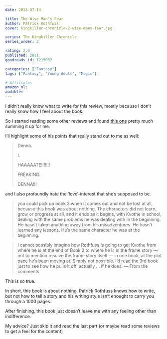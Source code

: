 ```yaml
---
date: 2013-07-14

title: The Wise Man's Fear
author: Patrick Rothfuss
cover: kingkiller-chronicle-2-wise-mans-fear.jpg

series: The Kingkiller Chronicle
series_order: 2

rating: 2.0
published: 2011
goodreads_id: 1215032

categories: ["Fantasy"]
tags: ["Fantasy", "Young Adult", "Magic"]

# Affiliates
amazon_nl: 
audible: 
---
```


I didn’t really know what to write for this review, mostly because I don’t really know how I feel about the book.

<!--more-->

So I started reading some other reviews and found [this one](http://www.goodreads.com/review/show/206040779) pretty much summing it up for me.

I’ll highlight some of his points that really stand out to me as well:

> Denna.
>
> I.
>
> HAAAAATE!!!!!!!
>
> FREAKING.
>
> DENNA!!!

and I also profoundly hate the ‘love’-interest that she’s supposed to be.

> you could pick up book 3 when it comes out and not be lost at all, because this book was about nothing. The characters did not learn, grow or progress at all, and it ends as it begins, with Kvothe in school, dealing with the same problems he was dealing with in the beginning. He hasn’t taken anything away from his misadventures. He hasn’t learned any lessons. He’s the same character he was at the beginning.

> I cannot possibly imagine how Rothfuss is going to get Kvothe from where he is at the end of Book 2 to where he is in the frame story — not to mention resolve the frame story itself — in one book, at the plot pace he’s been moving at. Simply not possible. I’d read the 3rd book just to see how he pulls it off, actually … if he does.
> — From the comments

This is so true.

In short, this book is about nothing, Patrick Rothfuss knows how to write, but not how to tell a story and his writing style isn’t enought to carry you through a 1000 pages.

After finishing, this book just doesn’t leave me with any feeling other than indifference.

My advice? Just skip it and read the last part (or maybe read some reviews to get a feel for the content)
